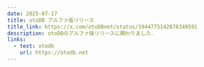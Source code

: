 ```yaml
---
date: 2025-07-17
title: otoDB アルファ版リリース
title_link: https://x.com/otoDBnet/status/1944775142078349591
description: otoDBのアルファ版リリースに関わりました．
links:
  - text: otodb
    url: https://otodb.net
---
```

